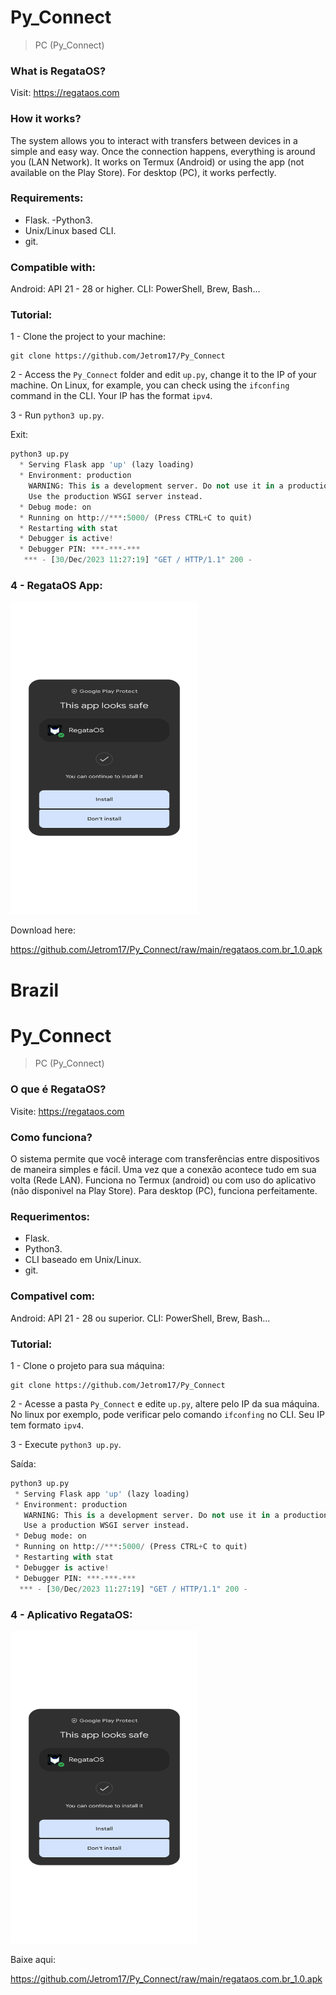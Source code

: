# Py_Connect
> PC (Py_Connect)

### What is RegataOS?

Visit: https://regataos.com

### How it works?

The system allows you to interact with transfers between devices in a simple and easy way. Once the connection happens, everything is around you (LAN Network). It works on Termux (Android) or using the app (not available on the Play Store). For desktop (PC), it works perfectly.

### Requirements:

- Flask.
-Python3.
- Unix/Linux based CLI.
- git.

### Compatible with:

Android: API 21 - 28 or higher.
CLI: PowerShell, Brew, Bash...

### Tutorial:

1 - Clone the project to your machine:

```
git clone https://github.com/Jetrom17/Py_Connect
```

2 - Access the `Py_Connect` folder and edit `up.py`, change it to the IP of your machine. On Linux, for example, you can check using the `ifconfing` command in the CLI. Your IP has the format `ipv4`.

3 - Run `python3 up.py`.

Exit:

```py
python3 up.py
  * Serving Flask app 'up' (lazy loading)
  * Environment: production
    WARNING: This is a development server. Do not use it in a production deployment.
    Use the production WSGI server instead.
  * Debug mode: on
  * Running on http://***:5000/ (Press CTRL+C to quit)
  * Restarting with stat
  * Debugger is active!
  * Debugger PIN: ***-***-***
   *** - [30/Dec/2023 11:27:19] "GET / HTTP/1.1" 200 -
```

### 4 - RegataOS App:
<img src="app.png" width="300" height="500">

Download here:

https://github.com/Jetrom17/Py_Connect/raw/main/regataos.com.br_1.0.apk

# Brazil

# Py_Connect
> PC (Py_Connect)

### O que é RegataOS?

Visite: https://regataos.com

### Como funciona?

O sistema permite que você interage com transferências entre dispositivos de maneira simples e fácil. Uma vez que a conexão acontece tudo em sua volta (Rede LAN). Funciona no Termux (android) ou com uso do aplicativo (não disponivel na Play Store). Para desktop (PC), funciona perfeitamente.

### Requerimentos:

- Flask.
- Python3.
- CLI baseado em Unix/Linux.
- git.

### Compativel com:

Android: API 21 - 28 ou superior.
CLI: PowerShell, Brew, Bash...

### Tutorial:

1 - Clone o projeto para sua máquina:

```
git clone https://github.com/Jetrom17/Py_Connect
```

2 - Acesse a pasta `Py_Connect` e edite `up.py`, altere pelo IP da sua máquina. No linux por exemplo, pode verificar pelo comando `ifconfing` no CLI. Seu IP tem formato `ipv4`.

3 - Execute `python3 up.py`.

Saída:

```py
python3 up.py 
 * Serving Flask app 'up' (lazy loading)
 * Environment: production
   WARNING: This is a development server. Do not use it in a production deployment.
   Use a production WSGI server instead.
 * Debug mode: on
 * Running on http://***:5000/ (Press CTRL+C to quit)
 * Restarting with stat
 * Debugger is active!
 * Debugger PIN: ***-***-***
  *** - [30/Dec/2023 11:27:19] "GET / HTTP/1.1" 200 -
```

### 4 - Aplicativo RegataOS:
<img src="app.png" width="300" height="500">

Baixe aqui: 

https://github.com/Jetrom17/Py_Connect/raw/main/regataos.com.br_1.0.apk
